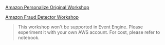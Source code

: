 [Amazon Personalize Original Workshop](https://github.com/aws-samples/amazon-personalize-samples/tree/master/next_steps/workshops/POC_in_a_box)

[Amazon Fraud Detector Workshop](https://github.com/tom5610/amazon-fraud-detector-workshop)
> This workshop won't be supported in Event Engine. Please experiment it with your own AWS account. For cost, please refer to notebook.